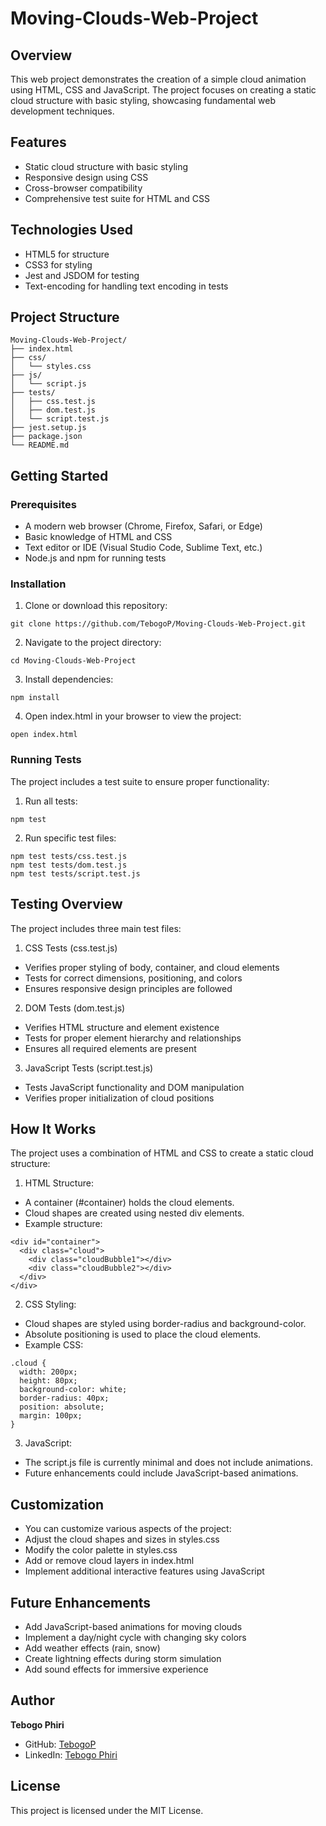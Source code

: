 # Moving-Clouds-Web-Project

## Overview
This web project demonstrates the creation of a simple cloud animation using HTML, CSS and JavaScript. The project focuses on creating a static cloud structure with basic styling, showcasing fundamental web development techniques.

## Features
- Static cloud structure with basic styling
- Responsive design using CSS
- Cross-browser compatibility
- Comprehensive test suite for HTML and CSS

## Technologies Used
- HTML5 for structure
- CSS3 for styling
- Jest and JSDOM for testing
- Text-encoding for handling text encoding in tests

## Project Structure
```
Moving-Clouds-Web-Project/
├── index.html
├── css/
│   └── styles.css
├── js/
│   └── script.js
├── tests/
│   ├── css.test.js
│   ├── dom.test.js
│   └── script.test.js
├── jest.setup.js
├── package.json
└── README.md
```
## Getting Started
### Prerequisites
- A modern web browser (Chrome, Firefox, Safari, or Edge)
- Basic knowledge of HTML and CSS
- Text editor or IDE (Visual Studio Code, Sublime Text, etc.)
- Node.js and npm for running tests

### Installation
1. Clone or download this repository:
```
git clone https://github.com/TebogoP/Moving-Clouds-Web-Project.git
```
2. Navigate to the project directory:
```
cd Moving-Clouds-Web-Project
```
3. Install dependencies:

```
npm install
```
4. Open index.html in your browser to view the project:
```
open index.html
```
### Running Tests
The project includes a test suite to ensure proper functionality:

1. Run all tests:
```
npm test
```
2. Run specific test files:
```
npm test tests/css.test.js
npm test tests/dom.test.js
npm test tests/script.test.js
```
## Testing Overview
The project includes three main test files:

1. CSS Tests (css.test.js)
- Verifies proper styling of body, container, and cloud elements
- Tests for correct dimensions, positioning, and colors
- Ensures responsive design principles are followed

2. DOM Tests (dom.test.js)
- Verifies HTML structure and element existence
- Tests for proper element hierarchy and relationships
- Ensures all required elements are present

3. JavaScript Tests (script.test.js)
- Tests JavaScript functionality and DOM manipulation
- Verifies proper initialization of cloud positions

## How It Works
The project uses a combination of HTML and CSS to create a static cloud structure:

1. HTML Structure:
- A container (#container) holds the cloud elements.
- Cloud shapes are created using nested div elements.
- Example structure:
```
<div id="container">
  <div class="cloud">
    <div class="cloudBubble1"></div>
    <div class="cloudBubble2"></div>
  </div>
</div>
```

2. CSS Styling:
- Cloud shapes are styled using border-radius and background-color.
- Absolute positioning is used to place the cloud elements.
- Example CSS:
```
.cloud {
  width: 200px;
  height: 80px;
  background-color: white;
  border-radius: 40px;
  position: absolute;
  margin: 100px;
}
```

3. JavaScript:
- The script.js file is currently minimal and does not include animations.
- Future enhancements could include JavaScript-based animations.

## Customization
- You can customize various aspects of the project:
- Adjust the cloud shapes and sizes in styles.css
- Modify the color palette in styles.css
- Add or remove cloud layers in index.html
- Implement additional interactive features using JavaScript

## Future Enhancements
- Add JavaScript-based animations for moving clouds
- Implement a day/night cycle with changing sky colors
- Add weather effects (rain, snow)
- Create lightning effects during storm simulation
- Add sound effects for immersive experience

## Author

**Tebogo Phiri**
- GitHub: [TebogoP](https://github.com/TebogoP/)
- LinkedIn: [Tebogo Phiri](https://www.linkedin.com/in/tebogo-phiri-b5a96796/)

## License

This project is licensed under the MIT License.
